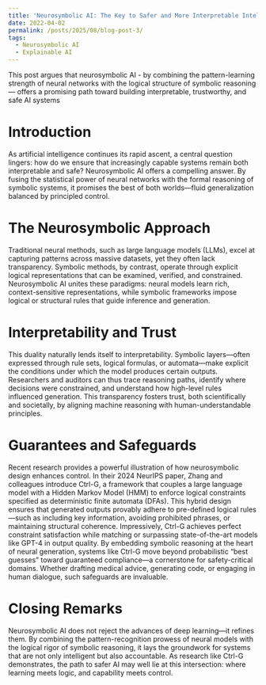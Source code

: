 ```yaml
---
title: 'Neurosymbolic AI: The Key to Safer and More Interpretable Intelligence?'
date: 2022-04-02
permalink: /posts/2025/08/blog-post-3/
tags:
  - Neurosymbolic AI
  - Explainable AI
---
```


This post argues that neurosymbolic AI - by combining the pattern-learning strength of neural networks with the logical structure of symbolic reasoning — offers a promising path toward building interpretable, trustworthy, and safe AI systems

Introduction
======

As artificial intelligence continues its rapid ascent, a central question lingers: how do we ensure that increasingly capable systems remain both interpretable and safe? Neurosymbolic AI offers a compelling answer. By fusing the statistical power of neural networks with the formal reasoning of symbolic systems, it promises the best of both worlds—fluid generalization balanced by principled control.

The Neurosymbolic Approach
======

Traditional neural methods, such as large language models (LLMs), excel at capturing patterns across massive datasets, yet they often lack transparency. Symbolic methods, by contrast, operate through explicit logical representations that can be examined, verified, and constrained. Neurosymbolic AI unites these paradigms: neural models learn rich, context-sensitive representations, while symbolic frameworks impose logical or structural rules that guide inference and generation.

Interpretability and Trust
======

This duality naturally lends itself to interpretability. Symbolic layers—often expressed through rule sets, logical formulas, or automata—make explicit the conditions under which the model produces certain outputs. Researchers and auditors can thus trace reasoning paths, identify where decisions were constrained, and understand how high-level rules influenced generation. This transparency fosters trust, both scientifically and societally, by aligning machine reasoning with human-understandable principles.

Guarantees and Safeguards
======

Recent research provides a powerful illustration of how neurosymbolic design enhances control. In their 2024 NeurIPS paper, Zhang and colleagues introduce Ctrl-G, a framework that couples a large language model with a Hidden Markov Model (HMM) to enforce logical constraints specified as deterministic finite automata (DFAs). This hybrid design ensures that generated outputs provably adhere to pre-defined logical rules—such as including key information, avoiding prohibited phrases, or maintaining structural coherence. Impressively, Ctrl-G achieves perfect constraint satisfaction while matching or surpassing state-of-the-art models like GPT-4 in output quality.
By embedding symbolic reasoning at the heart of neural generation, systems like Ctrl-G move beyond probabilistic “best guesses” toward guaranteed compliance—a cornerstone for safety-critical domains. Whether drafting medical advice, generating code, or engaging in human dialogue, such safeguards are invaluable.

Closing Remarks
======

Neurosymbolic AI does not reject the advances of deep learning—it refines them. By combining the pattern-recognition prowess of neural models with the logical rigor of symbolic reasoning, it lays the groundwork for systems that are not only intelligent but also accountable. As research like Ctrl-G demonstrates, the path to safer AI may well lie at this intersection: where learning meets logic, and capability meets control.